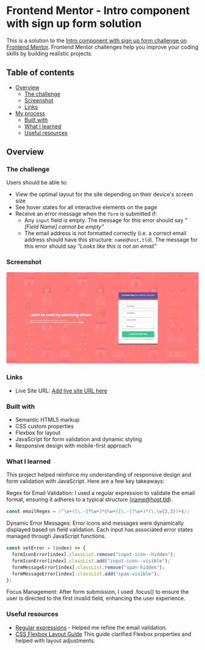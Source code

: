 # Frontend Mentor - Intro component with sign up form solution

This is a solution to the [Intro component with sign up form challenge on Frontend Mentor](https://www.frontendmentor.io/challenges/intro-component-with-signup-form-5cf91bd49edda32581d28fd1). Frontend Mentor challenges help you improve your coding skills by building realistic projects. 

## Table of contents

- [Overview](#overview)
  - [The challenge](#the-challenge)
  - [Screenshot](#screenshot)
  - [Links](#links)
- [My process](#my-process)
  - [Built with](#built-with)
  - [What I learned](#what-i-learned)
  - [Useful resources](#useful-resources)

## Overview

### The challenge

Users should be able to:

- View the optimal layout for the site depending on their device's screen size
- See hover states for all interactive elements on the page
- Receive an error message when the `form` is submitted if:
  - Any `input` field is empty. The message for this error should say *"[Field Name] cannot be empty"*
  - The email address is not formatted correctly (i.e. a correct email address should have this structure: `name@host.tld`). The message for this error should say *"Looks like this is not an email"*

### Screenshot

![](./design/final-project.jpg)

### Links

- Live Site URL: [Add live site URL here](https://your-live-site-url.com)


### Built with

- Semantic HTML5 markup
- CSS custom properties
- Flexbox for layout
- JavaScript for form validation and dynamic styling
- Responsive design with mobile-first approach

### What I learned

This project helped reinforce my understanding of responsive design and form validation with JavaScript. Here are a few key takeaways:

Regex for Email Validation: I used a regular expression to validate the email format, ensuring it adheres to a typical structure (name@host.tld).

```js
const emailRegex = /^\w+([\.-]?\w+)*@\w+([\.-]?\w+)*(\.\w{2,3})+$/;
```

Dynamic Error Messages: Error icons and messages were dynamically displayed based on field validation. Each input has associated error states managed through JavaScript functions.

```js
const setError = (index) => {
  formIconError[index].classList.remove("input-icon--hidden");
  formIconError[index].classList.add("input-icon--visible");
  formMessageError[index].classList.remove("span-hidden");
  formMessageError[index].classList.add("span-visible");
};

```
Focus Management: After form submission, I used .focus() to ensure the user is directed to the first invalid field, enhancing the user experience.

### Useful resources

- [Regular expressions](https://developer.mozilla.org/en-US/docs/Web/JavaScript/Guide/Regular_expressions) - Helped me refine the email validation.
- [CSS Flexbox Layout Guide](https://css-tricks.com/snippets/css/a-guide-to-flexbox/) This guide clarified Flexbox properties and helped with layout adjustments.

